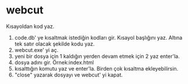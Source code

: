 # webcut
Kısayoldan kod yaz.

1) code.db' ye kısaltmak istediğin kodları gir.
   Kısayol başlığını yaz.
   Altına tek satır olacak şekilde kodu yaz.
2) webcut.exe' yi aç.
3) yeni bir dosya için 1
   kaldığın yerden devam etmek için 2 yaz enter'la.
4) dosya adını gir. Örnek:index.html
5) kısalttığın komutu yaz ve enter'la.
   Birden çok kısaltma ekleyebilirsin.
6) "close" yazarak dosyayı ve webcut' yi kapat.
 


